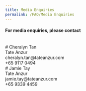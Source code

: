 ```yaml
---
title: Media Enquiries
permalink: /FAQ/Media Enquiries
---
```


#### For media enquiries, please contact
<br>
# Cheralyn Tan<br>
Tate Anzur<br>
cheralyn.tan@tateanzur.com<br>
+65 9117 0494
<br>
# Jamie Tay<br>
Tate Anzur<br>
jamie.tay@tateanzur.com<br>
 +65 9339 4459<br>
